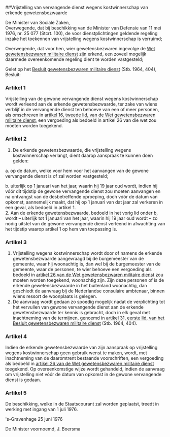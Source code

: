 <meta http-equiv='Content-Type' content='text/html; charset=utf-8' />

##Vrijstelling van vervangende dienst wegens kostwinnerschap van erkende gewetensbezwaarde

De Minister van Sociale Zaken,  
Overwegende, dat bij beschikking van de Minister van Defensie van 11 mei 1976, nr. 25 077 (Stcrt. 100), de voor dienstplichtingen geldende regeling inzake het toekennen van vrijstelling wegens kostwinnerschap is verruimd;

Overwegende, dat voor hen, wier gewetensbezwaren ingevolge de [Wet gewetensbezwaren militaire dienst](../../../../../../../../../../../wet/wet/gewetensbezwaren/militaire/dienst/BWBR0002386/README.md) zijn erkend, een zoveel mogelijk daarmede overeenkomende regeling dient te worden vastgesteld;

Gelet op het [Besluit gewetensbezwaren militaire dienst](../../../../../../../../../../../AMvB/besluit/gewetensbezwaren/militaire/dienst/BWBR0002465/README.md) (Stb. 1964, 404),
Besluit:    

### Artikel  1  

Vrijstelling van de gewone vervangende dienst wegens kostwinnerschap wordt verleend aan de erkende gewetensbezwaarde, ter zake van wiens verblijf in de vervangende dienst ten behoeve van een of meer personen, als omschreven in [artikel 16, tweede lid, van de Wet gewetensbezwaren militaire dienst](../../../../../../../../../../../wet/wet/gewetensbezwaren/militaire/dienst/BWBR0002386/README.md), een vergoeding als bedoeld in artikel 26 van die wet zou moeten worden toegekend. 

### Artikel  2  

1.  De erkende gewetensbezwaarde, die vrijstelling wegens kostwinnerschap verlangt, dient daarop aanspraak te kunnen doen gelden: 

a. op de datum, welke voor hem voor het aanvangen van de gewone vervangende dienst is of zal worden vastgesteld; 

b. uiterlijk op 1 januari van het jaar, waarin hij 19 jaar oud wordt, indien hij vóór dit tijdstip de gewone vervangende dienst zou moeten aanvangen en na ontvangst van de desbetreffende oproeping, doch vóór de datum van opkomst, aannemelijk maakt, dat hij op 1 januari van dat jaar zal verkeren in een geval, als bedoeld in artikel 1.    
2.  Aan de erkende gewetensbezwaarde, bedoeld in het vorig lid onder b, wordt – uiterlijk tot 1 januari van het jaar, waarin hij 19 jaar oud wordt – zo nodig uitstel van de gewone vervangende dienst verleend in afwachting van het tijdstip waarop artikel 1 op hem van toepassing is.  

### Artikel  3  

1.  Vrijstelling wegens kostwinnerschap wordt door of namens de erkende gewetensbezwaarde aangevraagd bij de burgemeester van de gemeente, waar hij woonachtig is, dan wel bij de burgemeester van de gemeente, waar de personen, te wier behoeve een vergoeding als bedoeld in [artikel 26 van de Wet gewetensbezwaren militaire dienst](../../../../../../../../../../../wet/wet/gewetensbezwaren/militaire/dienst/BWBR0002386/README.md) zou moeten worden toegekend, woonachtig zijn. Zijn deze personen of is de erkende gewetensbezwaarde in het buitenland woonachtig, dan geschiedt de aanvraag bij de Nederlandse consulaire ambtenaar, binnen wiens ressort de woonplaats is gelegen.   
2.  De aanvraag wordt gedaan zo spoedig mogelijk nadat de verplichting tot het vervullen van gewone vervangende dienst aan de erkende gewetensbezwaarde ter kennis is gebracht, doch in elk geval met inachtneming van de termijnen, genoemd in [artikel 31, eerste lid, van het Besluit gewetensbezwaren militaire dienst](../../../../../../../../../../../AMvB/besluit/gewetensbezwaren/militaire/dienst/BWBR0002465/README.md) (Stb. 1964, 404).  

### Artikel  4  

Indien de erkende gewetensbezwaarde van zijn aanspraak op vrijstelling wegens kostwinnerschap geen gebruik wenst te maken, wordt, met inachtneming van de daaromtrent bestaande voorschriften, een vergoeding als bedoeld in [artikel 26 van de Wet gewetensbezwaren militaire dienst](../../../../../../../../../../../wet/wet/gewetensbezwaren/militaire/dienst/BWBR0002386/README.md) toegekend. Op overeenkomstige wijze wordt gehandeld, indien de aanvraag om vrijstelling niet vóór de datum van opkomst in de gewone vervangende dienst is gedaan. 

### Artikel  5  

De beschikking, welke in de Staatscourant zal worden geplaatst, treedt in werking met ingang van 1 juli 1976. 

's-Gravenhage 
25 juni 1976    

De 
Minister voornoemd, 
J.  Boersma      
